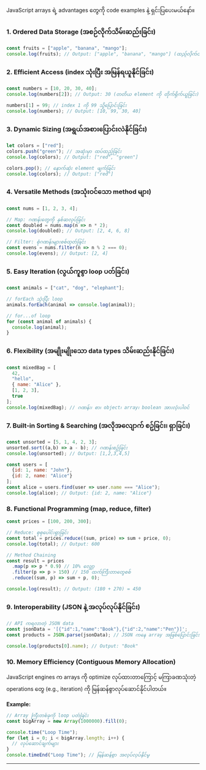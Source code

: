 
JavaScript arrays ရဲ့ advantages တွေကို code examples နဲ့ ရှင်းပြပေးမယ်နော်။

### 1. **Ordered Data Storage** (အစဉ်လိုက်သိမ်းဆည်းခြင်း)
```javascript
const fruits = ["apple", "banana", "mango"];
console.log(fruits); // Output: ["apple", "banana", "mango"] (ထည့်လိုက်တဲ့အတိုင်း အစဉ်မပျက်)
```

### 2. **Efficient Access** (index သုံးပြီး အမြန်ရယူနိုင်ခြင်း)
```javascript
const numbers = [10, 20, 30, 40];
console.log(numbers[2]); // Output: 30 (တတိယ element ကို တိုက်ရိုက်ယူခြင်း)

numbers[1] = 99; // index 1 ကို 99 သို့ပြောင်းခြင်း
console.log(numbers); // Output: [10, 99, 30, 40]
```

### 3. **Dynamic Sizing** (အရွယ်အစားပြောင်းလဲနိုင်ခြင်း)
```javascript
let colors = ["red"];
colors.push("green"); // အဆုံးမှာ ထပ်ထည့်ခြင်း
console.log(colors); // Output: ["red", "green"]

colors.pop(); // နောက်ဆုံး element ဖျက်ခြင်း
console.log(colors); // Output: ["red"]
```

### 4. **Versatile Methods** (အသုံးဝင်သော method များ)
```javascript
const nums = [1, 2, 3, 4];

// Map: ဂဏန်းတွေကို နှစ်ဆလုပ်ခြင်း
const doubled = nums.map(n => n * 2);
console.log(doubled); // Output: [2, 4, 6, 8]

// Filter: စုံဂဏန်းများစစ်ထုတ်ခြင်း
const evens = nums.filter(n => n % 2 === 0);
console.log(evens); // Output: [2, 4]
```

### 5. **Easy Iteration** (လွယ်ကူစွာ loop ပတ်ခြင်း)
```javascript
const animals = ["cat", "dog", "elephant"];

// forEach သုံးပြီး loop
animals.forEach(animal => console.log(animal));

// for...of loop
for (const animal of animals) {
  console.log(animal);
}
```

### 6. **Flexibility** (အမျိုးမျိုးသော data types သိမ်းဆည်းနိုင်ခြင်း)
```javascript
const mixedBag = [
  42,
  "hello",
  { name: "Alice" },
  [1, 2, 3],
  true
];
console.log(mixedBag); // ဂဏန်း၊ စာ၊ object၊ array၊ boolean အားလုံးပါဝင်
```

### 7. **Built-in Sorting & Searching** (အလိုအလျောက် စဥ်ခြင်း၊ ရှာခြင်း)
```javascript
const unsorted = [5, 1, 4, 2, 3];
unsorted.sort((a,b) => a - b); // ဂဏန်းစဥ်ခြင်း
console.log(unsorted); // Output: [1,2,3,4,5]

const users = [
  {id: 1, name: "John"},
  {id: 2, name: "Alice"}
];
const alice = users.find(user => user.name === "Alice");
console.log(alice); // Output: {id: 2, name: "Alice"}
```

### 8. **Functional Programming** (map, reduce, filter)
```javascript
const prices = [100, 200, 300];

// Reduce: စုစုပေါင်းရှာခြင်း
const total = prices.reduce((sum, price) => sum + price, 0);
console.log(total); // Output: 600

// Method Chaining
const result = prices
  .map(p => p * 0.9) // 10% လျှော့
  .filter(p => p > 150) // 150 ထက်ကြီးတာတွေစစ်
  .reduce((sum, p) => sum + p, 0);

console.log(result); // Output: (180 + 270) = 450
```

### 9. **Interoperability** (JSON နဲ့ အလုပ်လုပ်နိုင်ခြင်း)
```javascript
// API ကရလာတဲ့ JSON data
const jsonData = '[{"id":1,"name":"Book"},{"id":2,"name":"Pen"}]';
const products = JSON.parse(jsonData); // JSON ကနေ array အဖြစ်ပြောင်းခြင်း

console.log(products[0].name); // Output: "Book"
```

### 10. **Memory Efficiency** (Contiguous Memory Allocation)
JavaScript engines က arrays ကို optimize လုပ်ထားတာကြောင့် မကြာခဏသုံးတဲ့ operations တွေ (e.g., iteration) ကို မြန်ဆန်စွာလုပ်ဆောင်နိုင်ပါတယ်။

**Example:**
```javascript
// Array ကြီးတစ်ခုကို loop ပတ်ခြင်း
const bigArray = new Array(1000000).fill(0);

console.time("Loop Time");
for (let i = 0; i < bigArray.length; i++) {
  // လုပ်ဆောင်ချက်များ
}
console.timeEnd("Loop Time"); // မြန်ဆန်စွာ အလုပ်လုပ်နိုင်မှု
```



---

